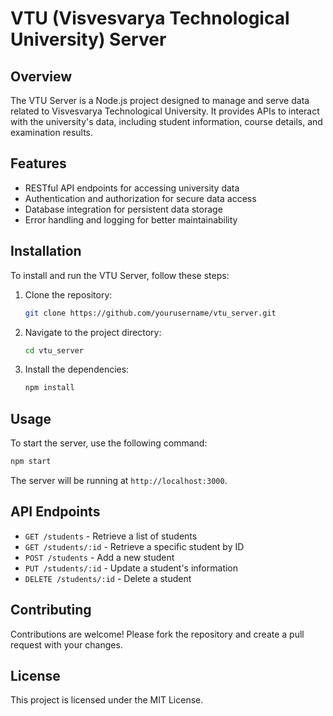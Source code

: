 # VTU (Visvesvarya Technological University) Server
## Overview
The VTU Server is a Node.js project designed to manage and serve data related to Visvesvarya Technological University. It provides APIs to interact with the university's data, including student information, course details, and examination results.

## Features
- RESTful API endpoints for accessing university data
- Authentication and authorization for secure data access
- Database integration for persistent data storage
- Error handling and logging for better maintainability

## Installation
To install and run the VTU Server, follow these steps:

1. Clone the repository:
    ```bash
    git clone https://github.com/yourusername/vtu_server.git
    ```
2. Navigate to the project directory:
    ```bash
    cd vtu_server
    ```
3. Install the dependencies:
    ```bash
    npm install
    ```

## Usage
To start the server, use the following command:
```bash
npm start
```
The server will be running at `http://localhost:3000`.

## API Endpoints
- `GET /students` - Retrieve a list of students
- `GET /students/:id` - Retrieve a specific student by ID
- `POST /students` - Add a new student
- `PUT /students/:id` - Update a student's information
- `DELETE /students/:id` - Delete a student

## Contributing
Contributions are welcome! Please fork the repository and create a pull request with your changes.

## License
This project is licensed under the MIT License.